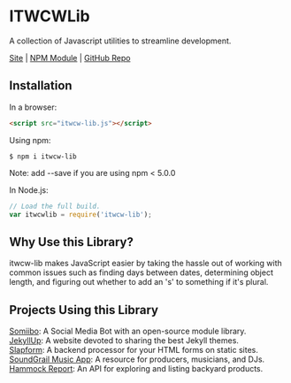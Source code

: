 # ITWCWLib
A collection of Javascript utilities to streamline development.

[Site](https://itwcreativeworks.com/) | [NPM Module](https://www.npmjs.com/package/itwcw-lib) | [GitHub Repo](https://github.com/itw-creative-works/itwcw-lib-npm)

## Installation

In a browser:
```html
<script src="itwcw-lib.js"></script>
```

Using npm:
```shell
$ npm i itwcw-lib
```
Note: add --save if you are using npm < 5.0.0

In Node.js:
```js
// Load the full build.
var itwcwlib = require('itwcw-lib');

```

## Why Use this Library?

itwcw-lib makes JavaScript easier by taking the hassle out of working with common issues such as finding days between dates, determining object length, and figuring out whether to add an 's' to something if it's plural.

## Projects Using this Library
[Somiibo](https://somiibo.com/): A Social Media Bot with an open-source module library.<br>
[JekyllUp](https://jekyllup.com/): A website devoted to sharing the best Jekyll themes.<br>
[Slapform](https://slapform.com/): A backend processor for your HTML forms on static sites.<br>
[SoundGrail Music App](https://app.soundgrail.com/): A resource for producers, musicians, and DJs.<br>
[Hammock Report](https://hammockreport.com/): An API for exploring and listing backyard products.<br>
